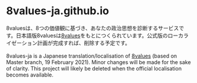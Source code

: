 # 8values-ja.github.io

8valuesは、8つの価値観に基づき、あなたの政治思想を診断するサービスです。日本語版8valuesは[8values](https://8values.github.io/)をもとにつくられています。公式版のローカライゼーション計画が完成すれば、削除する予定です。
<br /><br />
8values-ja is a Japanese translation/localisation of [8values](https://8values.github.io/) (based on Master branch, 19 February 2021). Minor changes will be made for the sake of clarity. This project will likely be deleted when the official localisation becomes available.

